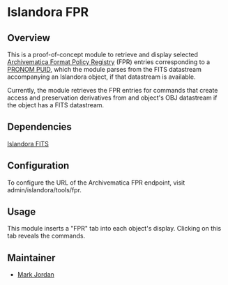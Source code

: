 # Islandora FPR

## Overview

This is a proof-of-concept module to retrieve and display selected [Archivematica Format Policy Registry](https://ww.archivematica.org/en/docs/archivematica-1.3/user-manual/preservation/preservation-planning/#fpr) (FPR) entries corresponding to a [PRONOM PUID](http://en.wikipedia.org/wiki/PRONOM), which the module parses from the FITS datastream accompanying an Islandora object, if that datastream is available.

Currently, the module retrieves the FPR entries for commands that create access and preservation derivatives from and object's OBJ datastream if the object has a FITS datastream.

## Dependencies

[Islandora FITS](https://github.com/Islandora/islandora_fits)

## Configuration

To configure the URL of the Archivematica FPR endpoint, visit admin/islandora/tools/fpr.

## Usage

This module inserts a "FPR" tab into each object's display. Clicking on this tab reveals the commands.

## Maintainer

* [Mark Jordan](https://github.com/mjordan)

